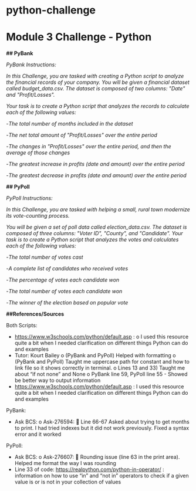 # python-challenge
# Module 3 Challenge - Python

**## PyBank**

*PyBank Instructions:*

*In this Challenge, you are tasked with creating a Python script to analyze the financial records of your company. You will be given a financial dataset called budget_data.csv. The dataset is composed of two columns: "Date" and "Profit/Losses".*

*Your task is to create a Python script that analyzes the records to calculate each of the following values:*

   -*The total number of months included in the dataset*

   -*The net total amount of "Profit/Losses" over the entire period*

   -*The changes in "Profit/Losses" over the entire period, and then the average of those changes*

   -*The greatest increase in profits (date and amount) over the entire period*

   -*The greatest decrease in profits (date and amount) over the entire period*



**## PyPoll**

*PyPoll Instructions:*

*In this Challenge, you are tasked with helping a small, rural town modernize its vote-counting process.*

*You will be given a set of poll data called election_data.csv. The dataset is composed of three columns: "Voter ID", "County", and "Candidate". Your task is to create a Python script that analyzes the votes and calculates each of the following values:*

   -*The total number of votes cast*

   -*A complete list of candidates who received votes*

   -*The percentage of votes each candidate won*

   -*The total number of votes each candidate won*

   -*The winner of the election based on popular vote*




**##References/Sources**

Both Scripts:
-	https://www.w3schools.com/python/default.asp : 
o	I used this resource quite a bit when I needed clarification on different things Python can do and examples
-	Tutor: Kourt Bailey
o	(PyBank and PyPoll) Helped with formatting
o	(PyBank and PyPoll) Taught me uppercase path for constant and how to link file so it shows correctly in terminal. 
o	Lines 13 and 33) Taught me about “if not none” and None
o	PyBank line 59, PyPoll line 55 - Showed be better way to output information
-	https://www.w3schools.com/python/default.asp : I used this resource quite a bit when I needed clarification on different things Python can do and examples


PyBank:

-	Ask BCS:
o	Ask-276594:
	Line 66-67 Asked about trying to get months to print. I had tried indexes but it did not work previously. Fixed a syntax error and it worked


PyPoll:

-	Ask BCS:
o	Ask-276607:
	Rounding issue (line 63 in the print area). Helped me format the way I was rounding
-	Line 33 of code: https://realpython.com/python-in-operator/ : information on how to use “in” and “not in” operators to check if a given value is or is not in your collection of values
